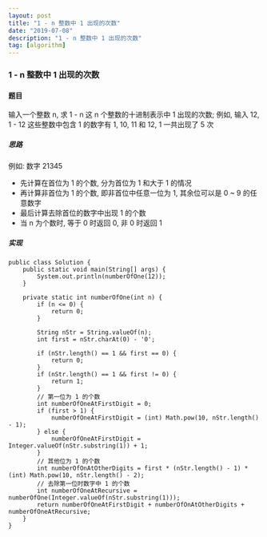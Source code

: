 ```yaml
---
layout: post
title: "1 - n 整数中 1 出现的次数"
date: "2019-07-08"
description: "1 - n 整数中 1 出现的次数"
tag: [algorithm]
---
```


### 1 - n 整数中 1 出现的次数

#### 题目
输入一个整数 n, 求 1 - n 这 n 个整数的十进制表示中 1 出现的次数; 例如, 输入 12, 1 - 12 这些整数中包含 1 的数字有 1, 10, 11 和 12, 1 一共出现了 5 次

##### 思路
例如: 数字 21345
- 先计算在首位为 1 的个数, 分为首位为 1 和大于 1 的情况
- 再计算非首位为 1 的个数, 即非首位中任意一位为 1, 其余位可以是 0 ~ 9 的任意数字
- 最后计算去除首位的数字中出现 1 的个数
- 当 n 为个数时, 等于 0 时返回 0, 非 0 时返回 1

##### 实现
```
public class Solution {
    public static void main(String[] args) {
        System.out.println(numberOfOne(12));
    }

    private static int numberOfOne(int n) {
        if (n <= 0) {
            return 0;
        }

        String nStr = String.valueOf(n);
        int first = nStr.charAt(0) - '0';

        if (nStr.length() == 1 && first == 0) {
            return 0;
        }
        if (nStr.length() == 1 && first != 0) {
            return 1;
        }
        // 第一位为 1 的个数
        int numberOfOneAtFirstDigit = 0;
        if (first > 1) {
            numberOfOneAtFirstDigit = (int) Math.pow(10, nStr.length() - 1);
        } else {
            numberOfOneAtFirstDigit = Integer.valueOf(nStr.substring(1)) + 1;
        }
        // 其他位为 1 的个数
        int numberOfOnAtOtherDigits = first * (nStr.length() - 1) * (int) Math.pow(10, nStr.length() - 2);
        // 去除第一位时数字中 1 的个数
        int numberOfOneAtRecursive = numberOfOne(Integer.valueOf(nStr.substring(1)));
        return numberOfOneAtFirstDigit + numberOfOnAtOtherDigits + numberOfOneAtRecursive;
    }
}
```
